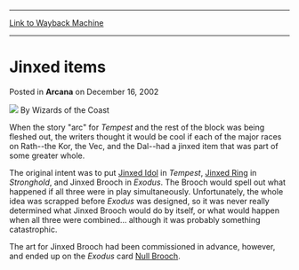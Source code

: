
---
[Link to Wayback Machine](https://web.archive.org/web/20210429041053/https://magic.wizards.com/en/articles/archive/arcana/jinxed-items-2002-12-16)

[_metadata_:author]:- "Wizards of the Coast"
[_metadata_:description]:- "When the story `arc` for Tempest and the rest of the block was being fleshed out, the writers thought it would be cool if each of the major races on Rath--the Kor, the Vec, and the Dal--had a jinxed item that was part of some greater whole.The original intent was to put Jinxed Idol in Tempest, Jinxed Ring in Stronghold, and Jinxed Brooch in Exodus. The Brooch would spell out"
[_metadata_:generator]:- "Drupal 7 (http://drupal.org)"
[_metadata_:node]:- "604941"
[_metadata_:publish_date]:- "2002-12-16"
[_metadata_:source]:- "div-main-content"
[_metadata_:title]:- "Jinxed items"
[_metadata_:wayback_capture_timestamp]:- "2021-04-29 04:10:53"
[_metadata_:wayback_raw_url]:- "https://web.archive.org/web/20210429041053id_/https://magic.wizards.com/en/articles/archive/arcana/jinxed-items-2002-12-16"
[_metadata_:wayback_url]:- "https://magic.wizards.com/en/articles/archive/arcana/jinxed-items-2002-12-16"
---


Jinxed items
============



 Posted in **Arcana**
 on December 16, 2002 






![](https://media.magic.wizards.com/styles/auth_small/public/images/person/wizards_author.jpg)
By Wizards of the Coast











When the story "arc" for *Tempest* and the rest of the block was being fleshed out, the writers thought it would be cool if each of the major races on Rath--the Kor, the Vec, and the Dal--had a jinxed item that was part of some greater whole.

The original intent was to put [Jinxed Idol](http://gatherer.wizards.com/Pages/Card/Details.aspx?name=Jinxed+Idol) in *Tempest*, [Jinxed Ring](http://gatherer.wizards.com/Pages/Card/Details.aspx?name=Jinxed+Ring) in *Stronghold*, and Jinxed Brooch in *Exodus*. The Brooch would spell out what happened if all three were in play simultaneously. Unfortunately, the whole idea was scrapped before *Exodus* was designed, so it was never really determined what Jinxed Brooch would do by itself, or what would happen when all three were combined… although it was probably something catastrophic.

The art for Jinxed Brooch had been commissioned in advance, however, and ended up on the *Exodus* card [Null Brooch](http://gatherer.wizards.com/Pages/Card/Details.aspx?name=Null+Brooch).







